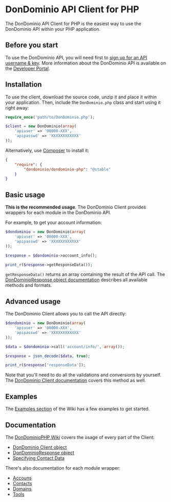 # DonDominio API Client for PHP
The DonDominio API Client for PHP is the easiest way to use the DonDominio API within your PHP application.

## Before you start
To use the DonDominio API, you will need first to [sign up for an API username & key](https://www.dondominio.com/products/api/). More information about the DonDominio API is available on the [Developer Portal](https://docs.dondominio.com/).

## Installation
To use the client, download the source code, unzip it and place it within your application. Then, include the `DonDominio.php` class and start using it right away:

```php
require_once('path/to/DonDominio.php');

$client = new DonDominio(array(
	'apiuser' => '00000-XXX',
	'apipasswd' => 'XXXXXXXXXXXX'
));
```

Alternatively, use [Composer](http://www.getcomposer.org) to install it:

```json
{
	"require": {
		"dondominio/dondominio-php": "@stable"
	}
}
```

## Basic usage
**This is the recommended usage**. The DonDominio Client provides wrappers for each module in the DonDominio API. 

For example, to get your account information:

```php
$dondominio = new DonDominio(array(
	'apiuser' => '00000-XXX',
	'apipasswd' => 'XXXXXXXXXXXX'
));

$response = $dondominio->account_info();

print_r($response->getResponseData());
```

`getResponseData()` returns an array containing the result of the API call. The [DonDominioResponse object documentation](https://github.com/DonDominio/DonDominioPHP/wiki/DonDominioResponse) describes all available methods and formats.

## Advanced usage
The DonDominio Client allows you to call the API directly:

```php
$dondominio = new DonDominio(array(
	'apiuser' => '00000-XXX',
	'apipasswd' => 'XXXXXXXXXXXX'
));

$data = $dondominio->call('account/info/', array());

$response = json_decode($data, true);

print_r($response['responseData']);
```

Note that you'll need to do all the validations and conversions by yourself. The [DonDominio Client documentation](https://github.com/DonDominio/DonDominioPHP/wiki/Client) covers this method as well.

## Examples
The [Examples section](https://github.com/DonDominio/DonDominioPHP/wiki/examples) of the Wiki has a few examples to get started.

## Documentation
The [DonDominioPHP Wiki](https://github.com/DonDominio/DonDominioPHP/wiki) covers the usage of every part of the Client:

* [DonDominio Client object]()
* [DonDominioResponse object]()
* [Specifying Contact Data]()

There's also documentation for each module wrapper:

* [Accouns](https://github.com/DonDominio/DonDominioPHP/wiki/Account-module)
* [Contacts](https://github.com/DonDominio/DonDominioPHP/wiki/Contact-module)
* [Domains](https://github.com/DonDominio/DonDominioPHP/wiki/Domain-module)
* [Tools](https://github.com/DonDominio/DonDominioPHP/wiki/Tool-module)
